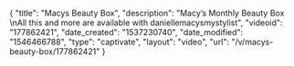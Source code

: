 {
    "title": "Macys Beauty Box",
    "description": "Macy’s Monthly Beauty Box \nAll this and more are available with daniellemacysmystylist",
    "videoid": "177862421",
    "date_created": "1537230740",
    "date_modified": "1546466788",
    "type": "captivate",
    "layout": "video",
    "url": "\/v\/macys-beauty-box\/177862421"
}